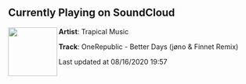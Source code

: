 ## Currently Playing on SoundCloud

[<img align="left" width="100" src="https://i1.sndcdn.com/artworks-m74P9e3tps2qsYkz-2ovW9Q-t50x50.jpg">](https://soundcloud.com/trapicalmusic/betterdays)

**Artist**: Trapical Music 

**Track**: OneRepublic - Better Days (jøno & Finnet Remix)

Last updated at 08/16/2020 19:57
